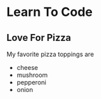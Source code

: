 # Learn To Code
## Love For Pizza

My favorite pizza toppings are
* cheese
* mushroom
* pepperoni
* onion

